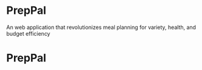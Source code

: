 # PrepPal
An web application that revolutionizes meal planning for variety, health, and budget efficiency
# PrepPal
